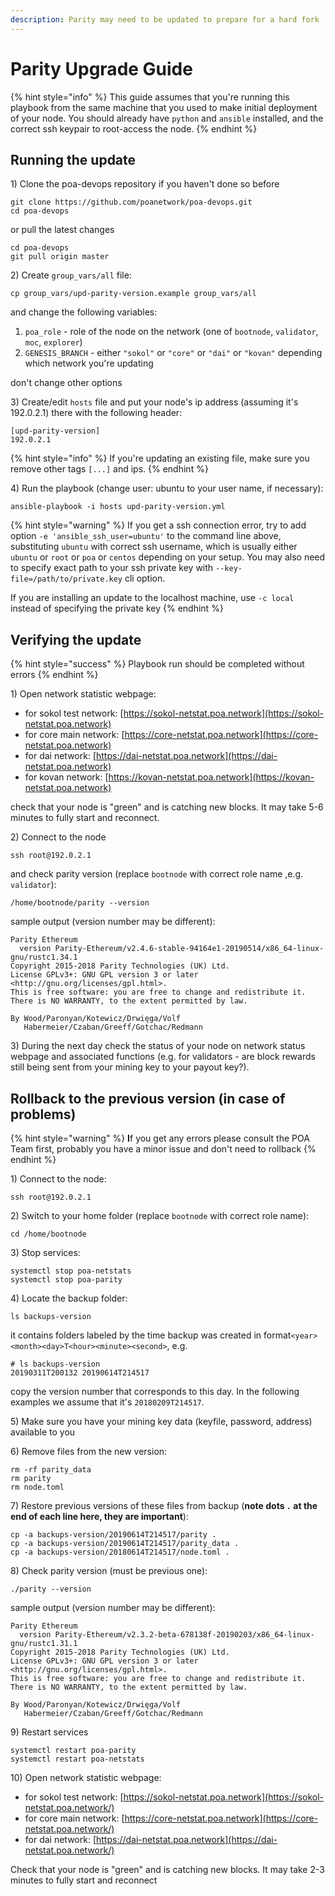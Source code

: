 ```yaml
---
description: Parity may need to be updated to prepare for a hard fork
---
```


# Parity Upgrade Guide

{% hint style="info" %}
This guide assumes that you're running this playbook from the same machine that you used to make initial deployment of your node. You should already have `python` and `ansible` installed, and the correct ssh keypair to root-access the node.
{% endhint %}

## Running the update

1\) Clone the poa-devops repository if you haven't done so before

```text
git clone https://github.com/poanetwork/poa-devops.git
cd poa-devops
```

or pull the latest changes

```text
cd poa-devops
git pull origin master
```

2\) Create `group_vars/all` file:

```text
cp group_vars/upd-parity-version.example group_vars/all
```

and change the following variables:

1. `poa_role` - role of the node on the network \(one of `bootnode`, `validator`, `moc`, `explorer`\)
2. `GENESIS_BRANCH` - either `"sokol"` or `"core"` or `"dai"` or `"kovan"` depending which network you're updating

don't change other options

3\) Create/edit `hosts` file and put your node's ip address \(assuming it's 192.0.2.1\) there with the following header:

```text
[upd-parity-version]
192.0.2.1
```

{% hint style="info" %}
If you're updating an existing file, make sure you remove other tags `[...]` and ips.
{% endhint %}

4\) Run the playbook \(change user: ubuntu to your user name, if necessary\):

```text
ansible-playbook -i hosts upd-parity-version.yml
```

{% hint style="warning" %}
If you get a ssh connection error, try to add option `-e 'ansible_ssh_user=ubuntu'` to the command line above, substituting `ubuntu` with correct ssh username, which is usually either `ubuntu` or `root` or `poa` or `centos` depending on your setup. You may also need to specify exact path to your ssh private key with `--key-file=/path/to/private.key` cli option.

If you are installing an update to the localhost machine, use `-c local` instead of specifying the private key
{% endhint %}

## Verifying the update

{% hint style="success" %}
Playbook run should be completed without errors
{% endhint %}

1\) Open network statistic webpage:

* for sokol test network: [https://sokol-netstat.poa.network](https://sokol-netstat.poa.network)
* for core main network: [https://core-netstat.poa.network](https://core-netstat.poa.network)
* for dai network: [https://dai-netstat.poa.network](https://dai-netstat.poa.network)
* for kovan network: [https://kovan-netstat.poa.network](https://kovan-netstat.poa.network)

check that your node is "green" and is catching new blocks. It may take 5-6 minutes to fully start and reconnect.

2\) Connect to the node

```text
ssh root@192.0.2.1
```

and check parity version \(replace `bootnode` with correct role name ,e.g. `validator`\):

```text
/home/bootnode/parity --version
```

sample output \(version number may be different\):

```text
Parity Ethereum
  version Parity-Ethereum/v2.4.6-stable-94164e1-20190514/x86_64-linux-gnu/rustc1.34.1
Copyright 2015-2018 Parity Technologies (UK) Ltd.
License GPLv3+: GNU GPL version 3 or later <http://gnu.org/licenses/gpl.html>.
This is free software: you are free to change and redistribute it.
There is NO WARRANTY, to the extent permitted by law.

By Wood/Paronyan/Kotewicz/Drwięga/Volf
   Habermeier/Czaban/Greeff/Gotchac/Redmann
```

3\) During the next day check the status of your node on network status webpage and associated functions \(e.g. for validators - are block rewards still being sent from your mining key to your payout key?\).

## Rollback to the previous version \(in case of problems\)

{% hint style="warning" %}
**I**f you get any errors please consult the POA Team first, probably you have a minor issue and don't need to rollback
{% endhint %}

1\) Connect to the node:

```text
ssh root@192.0.2.1
```

2\) Switch to your home folder \(replace `bootnode` with correct role name\):

```text
cd /home/bootnode
```

3\) Stop services:

```text
systemctl stop poa-netstats
systemctl stop poa-parity
```

4\) Locate the backup folder:

```text
ls backups-version
```

it contains folders labeled by the time backup was created in format`<year><month><day>T<hour><minute><second>`, e.g.

```text
# ls backups-version
20190311T200132 20190614T214517
```

copy the version number that corresponds to this day. In the following examples we assume that it's `20180209T214517`.

5\) Make sure you have your mining key data \(keyfile, password, address\) available to you

6\) Remove files from the new version:

```text
rm -rf parity_data
rm parity
rm node.toml
```

7\) Restore previous versions of these files from backup \(**note dots `.` at the end of each line here, they are important**\):

```text
cp -a backups-version/20190614T214517/parity .
cp -a backups-version/20190614T214517/parity_data .
cp -a backups-version/20180614T214517/node.toml .
```

8\) Check parity version \(must be previous one\):

```text
./parity --version
```

sample output \(version number may be different\):

```text
Parity Ethereum
  version Parity-Ethereum/v2.3.2-beta-678138f-20190203/x86_64-linux-gnu/rustc1.31.1
Copyright 2015-2018 Parity Technologies (UK) Ltd.
License GPLv3+: GNU GPL version 3 or later <http://gnu.org/licenses/gpl.html>.
This is free software: you are free to change and redistribute it.
There is NO WARRANTY, to the extent permitted by law.

By Wood/Paronyan/Kotewicz/Drwięga/Volf
   Habermeier/Czaban/Greeff/Gotchac/Redmann
```

9\) Restart services

```text
systemctl restart poa-parity
systemctl restart poa-netstats
```

10\) Open network statistic webpage:

* for sokol test network: [https://sokol-netstat.poa.network](https://sokol-netstat.poa.network/)
* for core main network: [https://core-netstat.poa.network](https://core-netstat.poa.network/)
* for dai network: [https://dai-netstat.poa.network](https://dai-netstat.poa.network/)

Check that your node is "green" and is catching new blocks. It may take 2-3 minutes to fully start and reconnect

